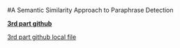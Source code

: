 #A Semantic Similarity Approach to Paraphrase Detection


[**3rd part github**](https://github.com/yilee/Paraphrase/blob/master/Paraphrase_Detection_1.py)

[3rd part github local file](./Paraphrase-master.zip)

